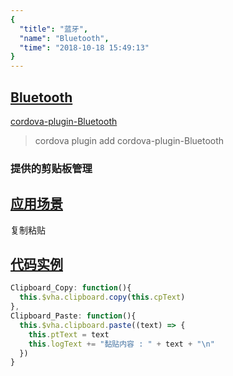 ```yaml
---
{
  "title": "蓝牙",
  "name": "Bluetooth",
  "time": "2018-10-18 15:49:13"
}
---
```

<!-- ------------------------------------------- -->
<section id="Bluetooth">

# **[Bluetooth](#Bluetooth)**

<p><a class="ui-r-npm" href="https://www.npmjs.com/package/cordova-plugin-Bluetooth" target="_blank">cordova-plugin-Bluetooth</a></p>

> cordova plugin add cordova-plugin-Bluetooth

### 提供的剪贴板管理

</section>
<!-- ------------------------------------------- -->
<section id="Scenes">

## **[应用场景](#Scenes)**

复制粘贴

</section>
<!-- ------------------------------------------- -->
<section id="code">

## **[代码实例](#code)**

```javascript
Clipboard_Copy: function(){
  this.$vha.clipboard.copy(this.cpText)
},
Clipboard_Paste: function(){
  this.$vha.clipboard.paste((text) => {
    this.ptText = text
    this.logText += "黏贴内容 : " + text + "\n"
  })
}
```

</section>
<!-- ------------------------------------------- -->